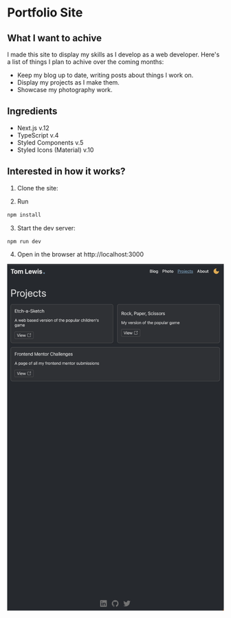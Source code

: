 # Portfolio Site

## What I want to achive

I made this site to display my skills as I develop as a web developer. Here's a list of things I plan to achive over the coming months:

- Keep my blog up to date, writing posts about things I work on.
- Display my projects as I make them.
- Showcase my photography work.

## Ingredients

- Next.js v.12
- TypeScript v.4
- Styled Components v.5
- Styled Icons (Material) v.10

## Interested in how it works?

1. Clone the site:

2. Run

```bash
npm install
```

3. Start the dev server:

```bash
npm run dev
```

4. Open in the browser at http://localhost:3000

![](/images/projects-page.png)
